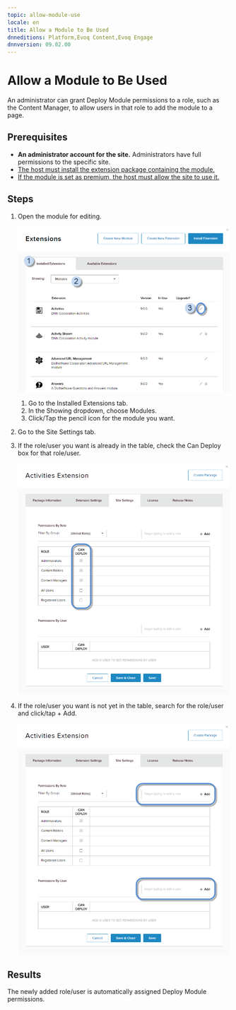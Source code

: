 ```yaml
---
topic: allow-module-use
locale: en
title: Allow a Module to Be Used
dnneditions: Platform,Evoq Content,Evoq Engage
dnnversion: 09.02.00
---
```


# Allow a Module to Be Used

An administrator can grant Deploy Module permissions to a role, such as the Content Manager, to allow users in that role to add the module to a page.

## Prerequisites

*   **An administrator account for the site.** Administrators have full permissions to the specific site.
*   [The host must install the extension package containing the module.](install-extension)
*   [If the module is set as premium, the host must allow the site to use it.](manage-premium-module)

## Steps

1.  Open the module for editing.
    
      
    
    ![Installed Extensions tab > Showing: Modules > click/tap the pencil icon for the module to edit.](/images/scr-Extensions-Installed-edit-E90.png)
    
      
    
    1.  Go to the Installed Extensions tab.
    2.  In the Showing dropdown, choose Modules.
    3.  Click/Tap the pencil icon for the module you want.
2.  Go to the Site Settings tab.
3.  If the role/user you want is already in the table, check the Can Deploy box for that role/user.
    
      
    
    ![Check the Can Deploy box for that role/user.](/images/scr-Extensions-Edit-SiteSettings-CanDeploy-E90.png)
    
      
    
4.  If the role/user you want is not yet in the table, search for the role/user and click/tap \+ Add.
    
      
    
    ![Search for the role/user and "+ Add".](/images/scr-Extensions-Edit-SiteSettings-AddRoleUser-E90.png)
    
      
    

## Results

The newly added role/user is automatically assigned Deploy Module permissions.